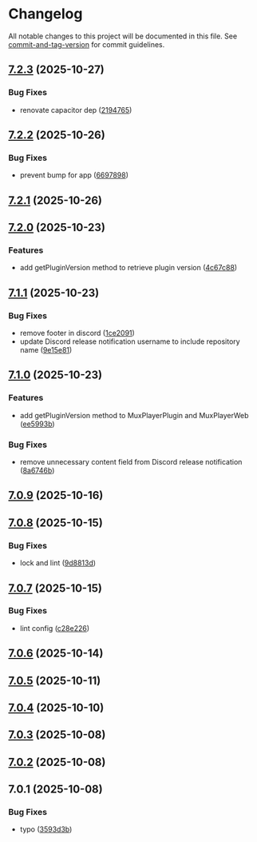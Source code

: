 # Changelog

All notable changes to this project will be documented in this file. See [commit-and-tag-version](https://github.com/absolute-version/commit-and-tag-version) for commit guidelines.

## [7.2.3](https://github.com/Cap-go/capacitor-mux-player/compare/7.2.2...7.2.3) (2025-10-27)


### Bug Fixes

* renovate capacitor dep ([2194765](https://github.com/Cap-go/capacitor-mux-player/commit/2194765c92677d3bb0082c01a6a612680de1116c))

## [7.2.2](https://github.com/Cap-go/capacitor-mux-player/compare/7.2.1...7.2.2) (2025-10-26)


### Bug Fixes

* prevent bump for app ([6697898](https://github.com/Cap-go/capacitor-mux-player/commit/6697898308da8dd414cc4bdb7a13fb407eb5f6ec))

## [7.2.1](https://github.com/Cap-go/capacitor-mux-player/compare/7.2.0...7.2.1) (2025-10-26)

## [7.2.0](https://github.com/Cap-go/capacitor-mux-player/compare/7.1.1...7.2.0) (2025-10-23)


### Features

* add getPluginVersion method to retrieve plugin version ([4c67c88](https://github.com/Cap-go/capacitor-mux-player/commit/4c67c88bfebf1db0d0d14879e015ac6cd32015d1))

## [7.1.1](https://github.com/Cap-go/capacitor-mux-player/compare/7.1.0...7.1.1) (2025-10-23)


### Bug Fixes

* remove footer in discord ([1ce2091](https://github.com/Cap-go/capacitor-mux-player/commit/1ce20911f573b2d0d6e3fe94966c01881e4158ad))
* update Discord release notification username to include repository name ([9e15e81](https://github.com/Cap-go/capacitor-mux-player/commit/9e15e8175983d11fac61fa7050054a162992b651))

## [7.1.0](https://github.com/Cap-go/capacitor-mux-player/compare/7.0.9...7.1.0) (2025-10-23)


### Features

* add getPluginVersion method to MuxPlayerPlugin and MuxPlayerWeb ([ee5993b](https://github.com/Cap-go/capacitor-mux-player/commit/ee5993bdc755f6b315833c3667f15696edd54f65))


### Bug Fixes

* remove unnecessary content field from Discord release notification ([8a6746b](https://github.com/Cap-go/capacitor-mux-player/commit/8a6746ba0d0ec1260c4865546b9eece8878822ba))

## [7.0.9](https://github.com/Cap-go/capacitor-mux-player/compare/7.0.8...7.0.9) (2025-10-16)

## [7.0.8](https://github.com/Cap-go/capacitor-mux-player/compare/7.0.7...7.0.8) (2025-10-15)


### Bug Fixes

* lock and lint ([9d8813d](https://github.com/Cap-go/capacitor-mux-player/commit/9d8813d7d79b75e379af3f77e174a98e62065c49))

## [7.0.7](https://github.com/Cap-go/capacitor-mux-player/compare/7.0.6...7.0.7) (2025-10-15)


### Bug Fixes

* lint config ([c28e226](https://github.com/Cap-go/capacitor-mux-player/commit/c28e2263a31ea1c6664f57c71ac5d62d5d25ae45))

## [7.0.6](https://github.com/Cap-go/capacitor-mux-player/compare/7.0.5...7.0.6) (2025-10-14)

## [7.0.5](https://github.com/Cap-go/capacitor-mux-player/compare/7.0.4...7.0.5) (2025-10-11)

## [7.0.4](https://github.com/Cap-go/capacitor-mux-player/compare/7.0.3...7.0.4) (2025-10-10)

## [7.0.3](https://github.com/Cap-go/capacitor-mux-player/compare/7.0.2...7.0.3) (2025-10-08)

## [7.0.2](https://github.com/Cap-go/capacitor-mux-player/compare/7.0.1...7.0.2) (2025-10-08)

## 7.0.1 (2025-10-08)


### Bug Fixes

* typo ([3593d3b](https://github.com/Cap-go/capacitor-mux-player/commit/3593d3b90216f062806decfae5c3cba19a82ea22))
